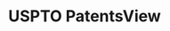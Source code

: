 ---
bigquery: https://console.cloud.google.com/bigquery?p=patents-public-data&d=patentsview&page=dataset
citation: Attribution should be given to PatentsView for use, distribution, or derivative
  works.
code: https://github.com/CSSIP-AIR/PatentsView-Code-Snippets/
contributors: USPTO
cost: None
description: 'PatentsView includes US patent data including raw data (summaries, applications,
  pregrant applications), disambugations of inventors and assignees, and inventor
  gender estimates.  Also foreign priority data, # of figures and sheets, and government
  interest statements.'
documentation: https://patentsview.org/query/builder-faqs
last_edit: Mon, 04 Apr 2022 19:02:57 GMT
location: https://patentsview.org/
maintained_by: USPTO
record_creation_timestamp: 12/2/2020 17:20:46
schema_fields: '[''doctype'', ''sequence'', ''deceased'', ''category_id'', ''latin_name'',
  ''filename'', ''category'', ''longitude'', ''county_fips'', ''disamb_inventor_id_20200929'',
  ''disamb_assignee_id_20200630'', ''abstract'', ''disamb_assignee_id_20200929'',
  ''country'', ''exemplary'', ''kind'', ''disamb_inventor_id_20201229'', ''reldocno'',
  ''patent_id'', ''term_disclaimer'', ''series_code'', ''_371_date'', ''length'',
  ''classification_data_source'', ''disamb_inventor_id_20200630'', ''disamb_inventor_id_20190312'',
  ''disamb_inventor_id_20191231'', ''action_date'', ''designation'', ''id'', ''f102_date'',
  ''gi_statement'', ''subgroup'', ''name'', ''level_two'', ''citation_id'', ''title'',
  ''variety'', ''subclass_id'', ''classification_value'', ''rule_47'', ''level_one'',
  ''classification_level'', ''male_flag'', ''section_id'', ''disamb_inventor_id_20171226'',
  ''level_three'', ''application_id'', ''applicant_type'', ''rawlocation_id'', ''role'',
  ''term_extension'', ''term_grant'', ''state_fips'', ''group_id'', ''name_first'',
  ''ipc_class'', ''disamb_inventor_id_20181127'', ''assignee_id'', ''disamb_inventor_id_20191008'',
  ''relkind'', ''disamb_assignee_id_20181127'', ''classification_status'', ''state'',
  ''disamb_inventor_id_20171003'', ''contract_award_number'', ''inventor_id'', ''attribution_status'',
  ''rawassignee_id'', ''text'', ''disamb_assignee_id_20191231'', ''status'', ''number'',
  ''main_group'', ''location_id'', ''latitude'', ''section'', ''ipc_version_indicator'',
  ''sector_title'', ''latlong'', ''disamb_inventor_id_20170307'', ''city'', ''doc_type'',
  ''rawinventor_id'', ''field_id'', ''name_last'', ''lname'', ''field_title'', ''num'',
  ''subsection_id'', ''symbol_position'', ''num_figures'', ''disamb_inventor_id_20190820'',
  ''uuid'', ''disamb_assignee_id_20190820'', ''disamb_assignee_id_20190312'', ''disamb_assignee_id_20191008'',
  ''disamb_inventor_id_20180528'', ''organization'', ''subgroup_id'', ''fname'', ''num_sheets'',
  ''disamb_inventor_id_20200331'', ''disamb_assignee_id_20200331'', ''type'', ''mainclass_id'',
  ''organization_id'', ''rel_id'', ''_102_date'', ''f371_date'', ''dependent'', ''male'',
  ''group'', ''country_transformed'', ''withdrawn'', ''date'', ''subclass'', ''publication_number'',
  ''lapse_of_patent'', ''disamb_inventor_id_20170808'', ''disclaimer_date'', ''subcategory_id'',
  ''county'', ''lawyer_id'', ''num_claims'']'
shortname: patentsview
tags:
- disambiguation
- United States
- gender
terms_of_use: Creative Commons Attribution 4.0 International License.
timeframe: 1963-1999
title: USPTO PatentsView
uuid: cf1780b1-e265-4e49-8d1d-83b9cfe0fd9a
---